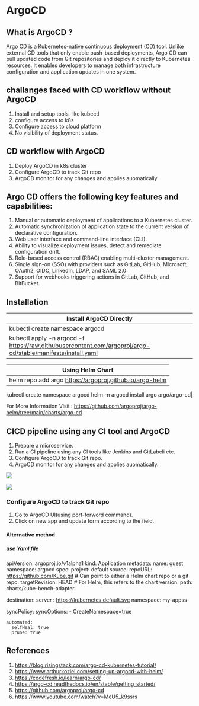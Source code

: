 # ArgoCD

## What is ArgoCD ?
Argo CD is a Kubernetes-native continuous deployment (CD) tool. Unlike external CD tools that only enable push-based deployments, Argo CD can pull updated code from Git repositories and deploy it directly to Kubernetes resources. It enables developers to manage both infrastructure configuration and application updates in one system.

## challanges faced with CD workflow without ArgoCD
1. Install and setup tools, like kubectl
2. configure access to k8s
3. Configure access to cloud platform
4. No visibility of deployment status.

## CD workflow with ArgoCD
1. Deploy ArgoCD in k8s cluster
2. Configure ArgoCD to track Git repo
3. ArgoCD monitor for any changes and applies auomatically 

## Argo CD offers the following key features and capabilities:
1. Manual or automatic deployment of applications to a Kubernetes cluster.
2. Automatic synchronization of application state to the current version of declarative configuration.
3. Web user interface and command-line interface (CLI).
4. Ability to visualize deployment issues, detect and remediate configuration drift.
5. Role-based access control (RBAC) enabling multi-cluster management.
6. Single sign-on (SSO) with providers such as GitLab, GitHub, Microsoft, OAuth2, OIDC, LinkedIn, LDAP, and SAML 2.0
7. Support for webhooks triggering actions in GitLab, GitHub, and BitBucket.

## Installation
|Install ArgoCD Directly|
|-------------------|
|kubectl create namespace argocd
 kubectl apply -n argocd -f https://raw.githubusercontent.com/argoproj/argo-cd/stable/manifests/install.yaml|

|Using Helm Chart|
|------------------|
|helm repo add argo https://argoproj.github.io/argo-helm
 kubectl create namespace argocd
 helm -n argocd install argo argo/argo-cd|

For More Information Visit : https://github.com/argoproj/argo-helm/tree/main/charts/argo-cd

## CICD pipeline using any CI tool and ArgoCD
1. Prepare a microservice.
2. Run a CI pipeline using any CI tools like Jenkins and GitLabcli etc. 
3. Configure ArgoCD to track Git repo.
4. ArgoCD monitor for any changes and applies auomatically.

![](https://images.prismic.io/gspann/c547b13c-da8b-40c4-8cc4-2dc3dbfb69cb_Img+1+CI+CD+Flow+with+Argo+CD.jpg?auto=compress,format)

![](https://containerjournal.com/wp-content/uploads/2021/10/Screen-Shot-2021-10-07-at-7.25.38-PM.png)

### Configure ArgoCD to track Git repo
1. Go to ArgoCD UI(using port-forword command).
2. Click on new app and update form according to the field.

#### Alternative method
##### use Yaml file
apiVersion: argoproj.io/v1alpha1
kind: Application
metadata:
  name: guest
  namespace: argocd
spec:
  project: default
  source:
    repoURL: https://github.com/Kube.git  # Can point to either a Helm chart repo or a git repo.
    targetRevision: HEAD  # For Helm, this refers to the chart version.
    path: charts/kube-bench-adapter
  
  destination:
    server : https://kubernetes.default.svc
    namespace: my-appss

  syncPolicy:
    syncOptions:
    - CreateNamespace=true

    automated:
      selfHeal: true
      prune: true






## References
1. https://blog.risingstack.com/argo-cd-kubernetes-tutorial/
2. https://www.arthurkoziel.com/setting-up-argocd-with-helm/
3. https://codefresh.io/learn/argo-cd/
4. https://argo-cd.readthedocs.io/en/stable/getting_started/
5. https://github.com/argoproj/argo-cd
6. https://www.youtube.com/watch?v=MeU5_k9ssrs


